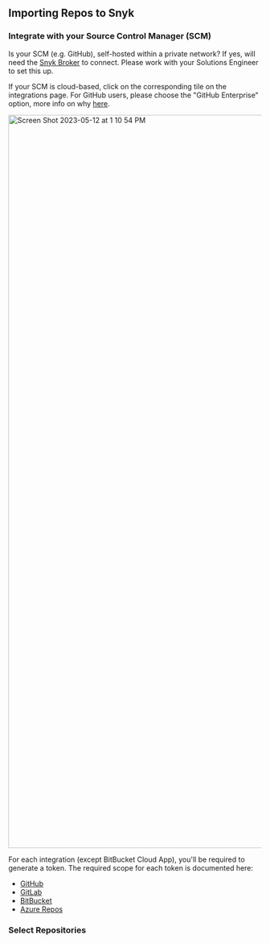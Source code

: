 ## Importing Repos to Snyk

### Integrate with your Source Control Manager (SCM)

Is your SCM (e.g. GitHub), self-hosted within a private network? If yes, will need the [Snyk Broker](https://docs.snyk.io/snyk-admin/snyk-broker) to connect. Please work with your Solutions Engineer to set this up.

If your SCM is cloud-based, click on the corresponding tile on the integrations page. For GitHub users, please choose the "GitHub Enterprise" option, more info on why [here](https://docs.snyk.io/integrations/git-repository-scm-integrations/introduction-to-git-repository-integrations/using-github-or-github-enterprise-integration).

<img width="1458" alt="Screen Shot 2023-05-12 at 1 10 54 PM" src="https://github.com/dylansnyk/poc-getting-started/assets/94395157/be626692-241c-479c-bdfb-9d34fd65e836">

For each integration (except BitBucket Cloud App), you'll be required to generate a token. The required scope for each token is documented here:
* [GitHub](https://docs.snyk.io/integrations/git-repository-scm-integrations/github-enterprise-integration#setting-up-a-github-enterprise-integration)
* [GitLab](https://docs.snyk.io/integrations/git-repository-scm-integrations/gitlab-integration#set-up-gitlab-integration)
* [BitBucket](https://docs.snyk.io/integrations/git-repository-scm-integrations/bitbucket-data-center-server-integration#setting-up-a-bitbucket-dc-server-integration)
* [Azure Repos](https://docs.snyk.io/integrations/git-repository-scm-integrations/azure-repositories-integration#setting-up-an-azure-repository-integration)

### Select Repositories 
